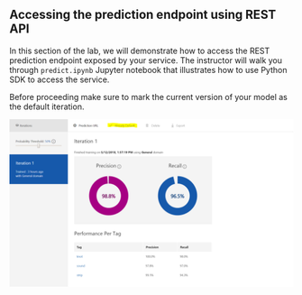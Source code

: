 ## Accessing the prediction endpoint using REST API

In this section of the lab, we will demonstrate how to access the REST prediction endpoint exposed by your service.
The instructor will walk you through `predict.ipynb` Jupyter notebook that illustrates how to use Python SDK to access the service.

Before proceeding make sure to mark the current version of your model as the default iteration.

![Mark iteration](images/iteration.PNG)


